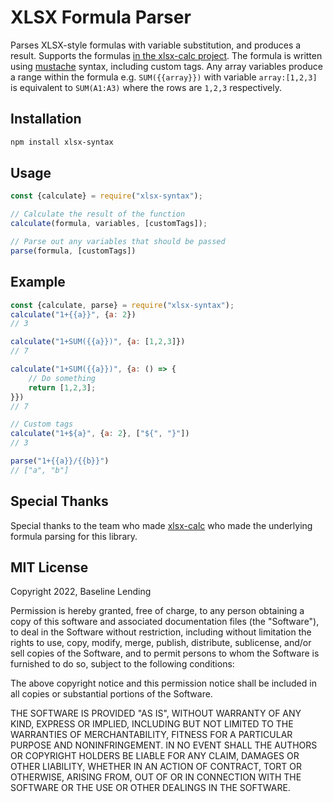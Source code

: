# XLSX Formula Parser

Parses XLSX-style formulas with variable substitution, and produces a result. Supports the formulas [in the xlsx-calc project](https://github.com/fabiooshiro/xlsx-calc/blob/master/src/formulas.js#L6). The formula is written using [mustache](https://github.com/janl/mustache.js/) syntax, including custom tags. Any array variables produce a range within the formula e.g. `SUM({{array}})` with variable `array:[1,2,3]` is equivalent to `SUM(A1:A3)` where the rows are `1,2,3` respectively.

## Installation
```bash
npm install xlsx-syntax
```

## Usage
```js
const {calculate} = require("xlsx-syntax");

// Calculate the result of the function
calculate(formula, variables, [customTags]);

// Parse out any variables that should be passed
parse(formula, [customTags])
```

## Example
```js
const {calculate, parse} = require("xlsx-syntax");
calculate("1+{{a}}", {a: 2})
// 3

calculate("1+SUM({{a}})", {a: [1,2,3]})
// 7

calculate("1+SUM({{a}})", {a: () => {
    // Do something
    return [1,2,3];
}})
// 7

// Custom tags
calculate("1+${a}", {a: 2}, ["${", "}"])
// 3

parse("1+{{a}}/{{b}}")
// ["a", "b"]
```

## Special Thanks
Special thanks to the team who made [xlsx-calc](https://github.com/fabiooshiro/xlsx-calc) who made the underlying formula parsing for this library.


## MIT License

Copyright 2022, Baseline Lending

Permission is hereby granted, free of charge, to any person obtaining a copy of this software and associated documentation files (the "Software"), to deal in the Software without restriction, including without limitation the rights to use, copy, modify, merge, publish, distribute, sublicense, and/or sell copies of the Software, and to permit persons to whom the Software is furnished to do so, subject to the following conditions:

The above copyright notice and this permission notice shall be included in all copies or substantial portions of the Software.

THE SOFTWARE IS PROVIDED "AS IS", WITHOUT WARRANTY OF ANY KIND, EXPRESS OR IMPLIED, INCLUDING BUT NOT LIMITED TO THE WARRANTIES OF MERCHANTABILITY, FITNESS FOR A PARTICULAR PURPOSE AND NONINFRINGEMENT. IN NO EVENT SHALL THE AUTHORS OR COPYRIGHT HOLDERS BE LIABLE FOR ANY CLAIM, DAMAGES OR OTHER LIABILITY, WHETHER IN AN ACTION OF CONTRACT, TORT OR OTHERWISE, ARISING FROM, OUT OF OR IN CONNECTION WITH THE SOFTWARE OR THE USE OR OTHER DEALINGS IN THE SOFTWARE.
